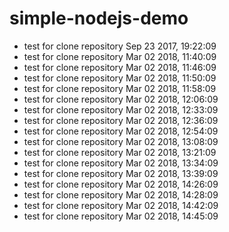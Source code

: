 # simple-nodejs-demo
* test for clone repository Sep 23 2017, 19:22:09
* test for clone repository Mar 02 2018, 11:40:09
* test for clone repository Mar 02 2018, 11:46:09
* test for clone repository Mar 02 2018, 11:50:09
* test for clone repository Mar 02 2018, 11:58:09
* test for clone repository Mar 02 2018, 12:06:09
* test for clone repository Mar 02 2018, 12:33:09
* test for clone repository Mar 02 2018, 12:36:09
* test for clone repository Mar 02 2018, 12:54:09
* test for clone repository Mar 02 2018, 13:08:09
* test for clone repository Mar 02 2018, 13:21:09
* test for clone repository Mar 02 2018, 13:34:09
* test for clone repository Mar 02 2018, 13:39:09
* test for clone repository Mar 02 2018, 14:26:09
* test for clone repository Mar 02 2018, 14:28:09
* test for clone repository Mar 02 2018, 14:42:09
* test for clone repository Mar 02 2018, 14:45:09
